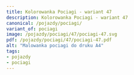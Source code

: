 ```yaml
---
title: Kolorowanka Pociagi - wariant 47
description: Kolorowanka Pociagi - wariant 47
canonical: /pojazdy/pociagi/
variant_of: pociagi
image: /pojazdy/pociagi/47/pociagi-47.svg
pdf: /pojazdy/pociagi/47/pociagi-47.pdf
alt: "Malowanka pociagi do druku A4"
tags:
- pojazdy
- pociagi
---
```

